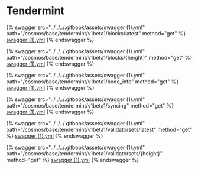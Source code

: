 # Tendermint

{% swagger src="../../../.gitbook/assets/swagger (1).yml" path="/cosmos/base/tendermint/v1beta1/blocks/latest" method="get" %}
[swagger (1).yml](<../../../.gitbook/assets/swagger (1).yml>)
{% endswagger %}

{% swagger src="../../../.gitbook/assets/swagger (1).yml" path="/cosmos/base/tendermint/v1beta1/blocks/{height}" method="get" %}
[swagger (1).yml](<../../../.gitbook/assets/swagger (1).yml>)
{% endswagger %}

{% swagger src="../../../.gitbook/assets/swagger (1).yml" path="/cosmos/base/tendermint/v1beta1/node_info" method="get" %}
[swagger (1).yml](<../../../.gitbook/assets/swagger (1).yml>)
{% endswagger %}

{% swagger src="../../../.gitbook/assets/swagger (1).yml" path="/cosmos/base/tendermint/v1beta1/syncing" method="get" %}
[swagger (1).yml](<../../../.gitbook/assets/swagger (1).yml>)
{% endswagger %}

{% swagger src="../../../.gitbook/assets/swagger (1).yml" path="/cosmos/base/tendermint/v1beta1/validatorsets/latest" method="get" %}
[swagger (1).yml](<../../../.gitbook/assets/swagger (1).yml>)
{% endswagger %}

{% swagger src="../../../.gitbook/assets/swagger (1).yml" path="/cosmos/base/tendermint/v1beta1/validatorsets/{height}" method="get" %}
[swagger (1).yml](<../../../.gitbook/assets/swagger (1).yml>)
{% endswagger %}

